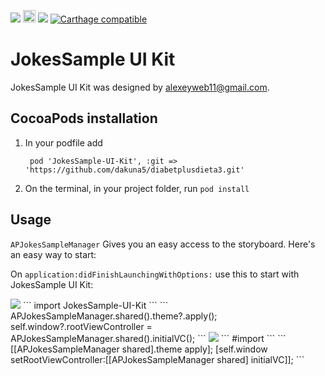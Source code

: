 <a href="https://tldrlegal.com/license/mit-license" target="_blank"><img src="https://img.shields.io/apm/l/vim-mode.svg?maxAge=2592000"></a>
<a href="http://www.animaapp.com" target="_blank"><img src="http://animaapp.s3.amazonaws.com/github/ExportCode/code_byanima.png" height="20"></a>
<img src="https://img.shields.io/badge/language-Swift-orange.svg">
[![Carthage compatible](https://img.shields.io/badge/Carthage-compatible-4BC51D.svg?style=flat)](https://github.com/Carthage/Carthage)

# JokesSample UI Kit

JokesSample UI Kit was designed by alexeyweb11@gmail.com.


## CocoaPods installation

1. In your podfile add

   ``` pod 'JokesSample-UI-Kit', :git => 'https://github.com/dakuna5/diabetplusdieta3.git'```
2. On the terminal, in your project folder, run ```pod install```



## Usage

`APJokesSampleManager` Gives you an easy access to the storyboard.
Here's an easy way to start:

On `application:didFinishLaunchingWithOptions:` use this to start with JokesSample UI Kit:

<img src="https://img.shields.io/badge/language-Swift-orange.svg">
```
import JokesSample-UI-Kit
```
```
   APJokesSampleManager.shared().theme?.apply();
   self.window?.rootViewController = APJokesSampleManager.shared().initialVC();
```
<img src="https://img.shields.io/badge/language-Obj--C-blue.svg">
```
#import <JokesSample-UI-Kit/APJokesSampleManager.h>
```
```
   [[APJokesSampleManager shared].theme apply];
   [self.window setRootViewController:[[APJokesSampleManager shared] initialVC]];
```